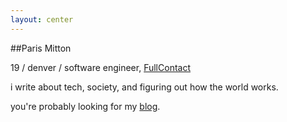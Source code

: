```yaml
---
layout: center
---
```


##Paris Mitton

19 / denver / software engineer, [FullContact](https://fullcontact.com)

i write about tech, society, and figuring out how the world works.

you're probably looking for my [blog](blog).
